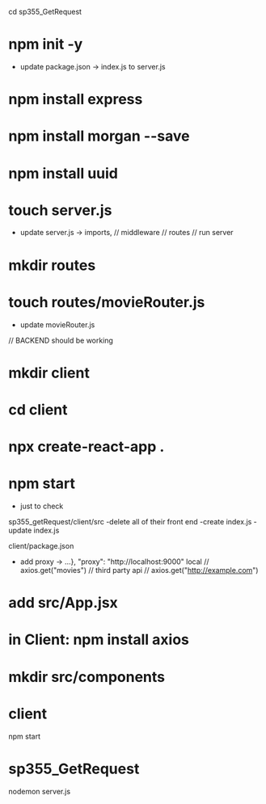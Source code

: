 cd sp355_GetRequest

# npm init -y
* update package.json -> index.js to server.js

# npm install express

# npm install morgan --save

# npm install uuid 

# touch server.js
* update server.js -> imports, // middleware // routes // run server

# mkdir routes

# touch routes/movieRouter.js
* update movieRouter.js

// BACKEND should be working

# mkdir client

# cd client

# npx create-react-app . 

# npm start
* just to check

sp355_getRequest/client/src
-delete all of their front end
-create index.js
-update index.js

client/package.json
- add proxy -> ...},   "proxy": "http://localhost:9000"
local
// axios.get("movies")
// third party api
// axios.get("http://example.com")

# add src/App.jsx

# in Client: npm install axios

# mkdir src/components




# client
npm start

# sp355_GetRequest
nodemon server.js

